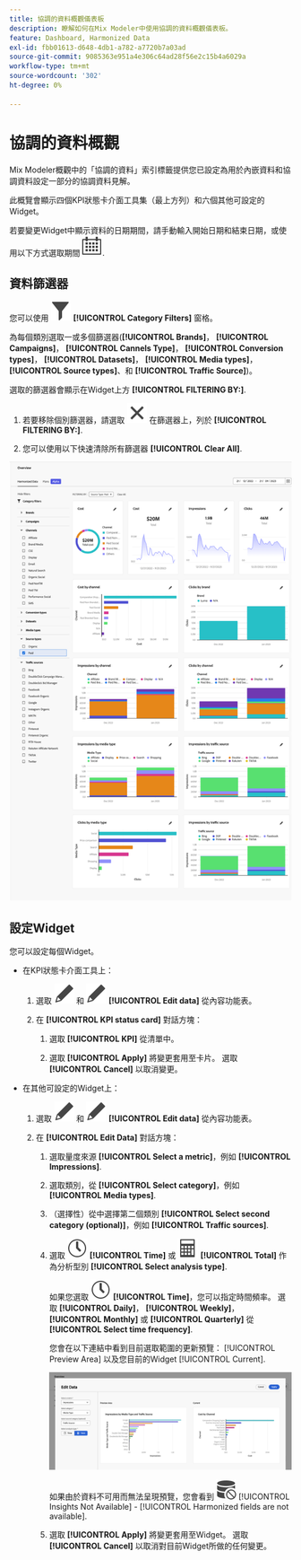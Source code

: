```yaml
---
title: 協調的資料概觀儀表板
description: 瞭解如何在Mix Modeler中使用協調的資料概觀儀表板。
feature: Dashboard, Harmonized Data
exl-id: fbb01613-d648-4db1-a782-a7720b7a03ad
source-git-commit: 9085363e951a4e306c64ad28f56e2c15b4a6029a
workflow-type: tm+mt
source-wordcount: '302'
ht-degree: 0%

---
```


# 協調的資料概觀

Mix Modeler概觀中的「協調的資料」索引標籤提供您已設定為用於內嵌資料和協調資料設定一部分的協調資料見解。

此概覽會顯示四個KPI狀態卡介面工具集（最上方列）和六個其他可設定的Widget。

若要變更Widget中顯示資料的日期期間，請手動輸入開始日期和結束日期，或使用以下方式選取期間 ![行事曆](/help/assets//icons/Calendar.svg).

## 資料篩選器

您可以使用 ![篩選](/help/assets//icons/Filter.svg) **[!UICONTROL Category Filters]** 窗格。

為每個類別選取一或多個篩選器(**[!UICONTROL Brands]**， **[!UICONTROL Campaigns]**， **[!UICONTROL Cannels Type]**， **[!UICONTROL Conversion types]**， **[!UICONTROL Datasets]**， **[!UICONTROL Media types]**， **[!UICONTROL Source types]**、和 **[!UICONTROL Traffic Source]**)。

選取的篩選器會顯示在Widget上方 **[!UICONTROL FILTERING BY:]**.

1. 若要移除個別篩選器，請選取 ![關閉](/help/assets//icons/Close.svg) 在篩選器上，列於 **[!UICONTROL FILTERING BY:]**.

1. 您可以使用以下快速清除所有篩選器 **[!UICONTROL Clear All]**.

![協調的資料概觀](/help/assets//harmonized-data-overview.png)


## 設定Widget

您可以設定每個Widget。

* 在KPI狀態卡介面工具上：

   1. 選取 ![編輯](/help/assets//icons/Edit.svg) 和 ![編輯](/help/assets//icons/Edit.svg) **[!UICONTROL Edit data]** 從內容功能表。

   1. 在 **[!UICONTROL KPI status card]** 對話方塊：

      1. 選取 **[!UICONTROL KPI]** 從清單中。

      1. 選取 **[!UICONTROL Apply]** 將變更套用至卡片。 選取 **[!UICONTROL Cancel]** 以取消變更。

* 在其他可設定的Widget上：

   1. 選取 ![編輯](/help/assets//icons/Edit.svg) 和 ![編輯](/help/assets//icons/Edit.svg) **[!UICONTROL Edit data]** 從內容功能表。

   1. 在 **[!UICONTROL Edit Data]** 對話方塊：

      1. 選取量度來源 **[!UICONTROL Select a metric]**，例如 **[!UICONTROL Impressions]**.
      1. 選取類別，從 **[!UICONTROL Select category]**，例如 **[!UICONTROL Media types]**.
      1. （選擇性）從中選擇第二個類別 **[!UICONTROL Select second category (optional)]**，例如 **[!UICONTROL Traffic sources]**.
      1. 選取 ![時鐘](/help/assets//icons/Clock.svg) **[!UICONTROL Time]** 或 ![電腦](/help/assets//icons/Calculator.svg) **[!UICONTROL Total]** 作為分析型別 **[!UICONTROL Select analysis type]**.

         如果您選取 ![時鐘](/help/assets//icons/Clock.svg) **[!UICONTROL Time]**，您可以指定時間頻率。 選取 **[!UICONTROL Daily]**， **[!UICONTROL Weekly]**， **[!UICONTROL Monthly]** 或 **[!UICONTROL Quarterly]** 從 **[!UICONTROL Select time frequency]**.

         您會在以下連結中看到目前選取範圍的更新預覽： [!UICONTROL Preview Area] 以及您目前的Widget [!UICONTROL Current].

         ![編輯協調的資料Widget](/help/assets//edit-harmonized-data-widget.png)

         如果由於資料不可用而無法呈現預覽，您會看到 ![資料錯誤](/help/assets//icons/DataUnavailable.svg) [!UICONTROL Insights Not Available] - [!UICONTROL Harmonized fields are not available].

      1. 選取 **[!UICONTROL Apply]** 將變更套用至Widget。 選取 **[!UICONTROL Cancel]** 以取消對目前Widget所做的任何變更。
